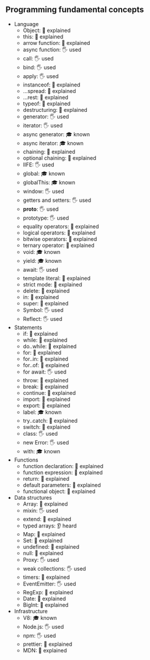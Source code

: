## Programming fundamental concepts

- Language
  - Object: 🙋 explained
  - this: 🙋 explained
  - arrow function: 🙋 explained
  - async function: 🖐️ used
  - call: 🖐️ used
  - bind: 🖐️ used
  - apply: 🖐️ used
  - instanceof: 🙋 explained
  - ...spread: 🙋 explained
  - ...rest: 🙋 explained
  - typeof: 🙋 explained
  - destructuring: 🙋 explained
  - generator: 🖐️ used
  - iterator: 🖐️ used
  - async generator: 🎓 known
  - async iterator: 🎓 known
  - chaining: 🙋 explained
  - optional chaining: 🙋 explained
  - IIFE: 🖐️ used
  - global: 🎓 known
  - globalThis: 🎓 known
  - window: 🖐️ used
  - getters and setters: 🖐️ used  
  - __proto__: 🖐️ used
  - prototype: 🖐️ used
  - equality operators: 🙋 explained
  - logical operators: 🙋 explained
  - bitwise operators: 🙋 explained
  - ternary operator: 🙋 explained
  - void: 🎓 known
  - yield: 🎓 known
  - await: 🖐️ used
  - template literal: 🙋 explained
  - strict mode: 🙋 explained
  - delete: 🙋 explained
  - in: 🙋 explained
  - super: 🙋 explained
  - Symbol: 🖐️ used
  - Reflect: 🖐️ used
- Statements
  - if: 🙋 explained
  - while: 🙋 explained
  - do..while: 🙋 explained
  - for: 🙋 explained
  - for..in: 🙋 explained
  - for..of: 🙋 explained
  - for await: 🖐️ used 
  - throw: 🙋 explained
  - break: 🙋 explained
  - continue: 🙋 explained
  - import: 🙋 explained
  - export: 🙋 explained
  - label: 🎓 known
  - try..catch: 🙋 explained
  - switch: 🙋 explained
  - class: 🖐️ used
  - new Error: 🖐️ used
  - with: 🎓 known
- Functions
  - function declaration: 🙋 explained
  - function expression: 🙋 explained
  - return: 🙋 explained
  - default parameters: 🙋 explained
  - functional object: 🙋 explained
- Data structures
  - Array: 🙋 explained
  - mixin: 🖐️ used
  - extend: 🙋 explained
  - typed arrays: 👂 heard
  - Map: 🙋 explained
  - Set: 🙋 explained
  - undefined: 🙋 explained
  - null: 🙋 explained
  - Proxy: 🖐️ used
  - weak collections: 🖐️ used
  - timers: 🙋 explained                
  - EventEmitter: 🖐️ used 
  - RegExp: 🙋 explained
  - Date: 🙋 explained
  - BigInt: 🙋 explained
- Infrastructure
  - V8: 🎓 known
  - Node.js: 🖐️ used 
  - npm: 🖐️ used 
  - prettier: 🙋 explained
  - MDN: 🙋 explained
